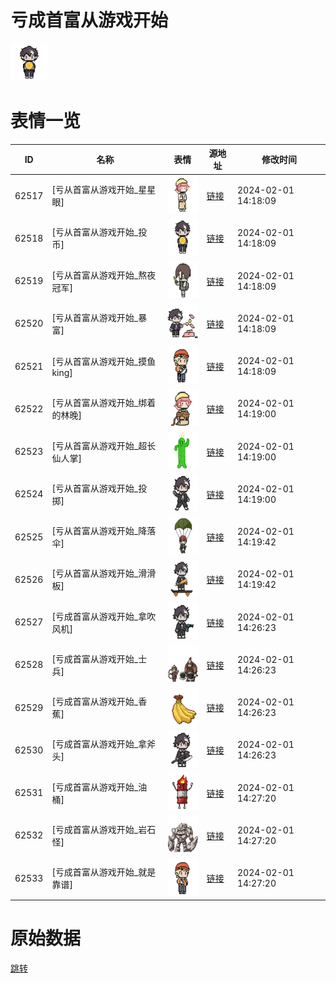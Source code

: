# 亏成首富从游戏开始

<img src="./cover.png" height="60" alt="cover" />

# 表情一览

|ID|名称|表情|源地址|修改时间|
|----|----|----|----|----|
|62517|[亏从首富从游戏开始_星星眼]|<img src="./pic/062517_%5B亏从首富从游戏开始_星星眼%5D.png" height="60" alt="星星眼"/>|[链接](https://i0.hdslb.com/bfs/emote/4d43f875778f13adbd9e6b63665dd609b84a9c2d.png)|2024-02-01 14:18:09|
|62518|[亏从首富从游戏开始_投币]|<img src="./pic/062518_%5B亏从首富从游戏开始_投币%5D.png" height="60" alt="投币"/>|[链接](https://i0.hdslb.com/bfs/emote/a0e8934120e6bf6ba7641d175a13b4fb25b9e3f0.png)|2024-02-01 14:18:09|
|62519|[亏从首富从游戏开始_熬夜冠军]|<img src="./pic/062519_%5B亏从首富从游戏开始_熬夜冠军%5D.png" height="60" alt="熬夜冠军"/>|[链接](https://i0.hdslb.com/bfs/emote/d31fa6c1f4441c79156d0993ccecb1e0d2609aba.png)|2024-02-01 14:18:09|
|62520|[亏从首富从游戏开始_暴富]|<img src="./pic/062520_%5B亏从首富从游戏开始_暴富%5D.png" height="60" alt="暴富"/>|[链接](https://i0.hdslb.com/bfs/emote/00f762a74869b91998ac80861b27edf5df4046b8.png)|2024-02-01 14:18:09|
|62521|[亏从首富从游戏开始_摸鱼king]|<img src="./pic/062521_%5B亏从首富从游戏开始_摸鱼king%5D.png" height="60" alt="摸鱼king"/>|[链接](https://i0.hdslb.com/bfs/emote/1ecfd5fcd4b7710db164454525f5e6a15e7ac2e4.png)|2024-02-01 14:18:09|
|62522|[亏从首富从游戏开始_绑着的林晚]|<img src="./pic/062522_%5B亏从首富从游戏开始_绑着的林晚%5D.png" height="60" alt="绑着的林晚"/>|[链接](https://i0.hdslb.com/bfs/emote/8883230b91d5800625e5062bcb38c47c4b3e36e7.png)|2024-02-01 14:19:00|
|62523|[亏从首富从游戏开始_超长仙人掌]|<img src="./pic/062523_%5B亏从首富从游戏开始_超长仙人掌%5D.png" height="60" alt="超长仙人掌"/>|[链接](https://i0.hdslb.com/bfs/emote/eb429a930720c49dec2a49edfec2a795b82dd52c.png)|2024-02-01 14:19:00|
|62524|[亏从首富从游戏开始_投掷]|<img src="./pic/062524_%5B亏从首富从游戏开始_投掷%5D.png" height="60" alt="投掷"/>|[链接](https://i0.hdslb.com/bfs/emote/a87bff50084071bd054150b831379b6f914c5ee7.png)|2024-02-01 14:19:00|
|62525|[亏从首富从游戏开始_降落伞]|<img src="./pic/062525_%5B亏从首富从游戏开始_降落伞%5D.png" height="60" alt="降落伞"/>|[链接](https://i0.hdslb.com/bfs/emote/d430ce121d8e02233df1607dd1e3c0faaedd89d3.png)|2024-02-01 14:19:42|
|62526|[亏从首富从游戏开始_滑滑板]|<img src="./pic/062526_%5B亏从首富从游戏开始_滑滑板%5D.png" height="60" alt="滑滑板"/>|[链接](https://i0.hdslb.com/bfs/emote/627faca50e3879300f1e1691f2a361f575355ba9.png)|2024-02-01 14:19:42|
|62527|[亏成首富从游戏开始_拿吹风机]|<img src="./pic/062527_%5B亏成首富从游戏开始_拿吹风机%5D.png" height="60" alt="拿吹风机"/>|[链接](https://i0.hdslb.com/bfs/emote/6ad3d5b65657a11a532ef2f3c82886b8dc82960b.png)|2024-02-01 14:26:23|
|62528|[亏成首富从游戏开始_士兵]|<img src="./pic/062528_%5B亏成首富从游戏开始_士兵%5D.png" height="60" alt="士兵"/>|[链接](https://i0.hdslb.com/bfs/emote/87d4a21a615466d2fba35a213109f83ae006012a.png)|2024-02-01 14:26:23|
|62529|[亏成首富从游戏开始_香蕉]|<img src="./pic/062529_%5B亏成首富从游戏开始_香蕉%5D.png" height="60" alt="香蕉"/>|[链接](https://i0.hdslb.com/bfs/emote/13661f0b769e3bd138a4af72cadaf9a1cbf0cf4f.png)|2024-02-01 14:26:23|
|62530|[亏成首富从游戏开始_拿斧头]|<img src="./pic/062530_%5B亏成首富从游戏开始_拿斧头%5D.png" height="60" alt="拿斧头"/>|[链接](https://i0.hdslb.com/bfs/emote/02b852cc0af8800fb49d69353ab798a724271799.png)|2024-02-01 14:26:23|
|62531|[亏成首富从游戏开始_油桶]|<img src="./pic/062531_%5B亏成首富从游戏开始_油桶%5D.png" height="60" alt="油桶"/>|[链接](https://i0.hdslb.com/bfs/emote/def6bce8b2754cd00f29500046ac251da3795dc7.png)|2024-02-01 14:27:20|
|62532|[亏成首富从游戏开始_岩石怪]|<img src="./pic/062532_%5B亏成首富从游戏开始_岩石怪%5D.png" height="60" alt="岩石怪"/>|[链接](https://i0.hdslb.com/bfs/emote/e797cf27a61244b2264e64c85e9b483db77ef6ff.png)|2024-02-01 14:27:20|
|62533|[亏成首富从游戏开始_就是靠谱]|<img src="./pic/062533_%5B亏成首富从游戏开始_就是靠谱%5D.png" height="60" alt="就是靠谱"/>|[链接](https://i0.hdslb.com/bfs/emote/4b3e4bda8ec362107adc90abe125aec791f5d082.png)|2024-02-01 14:27:20|

# 原始数据

[跳转](./raw.json)

